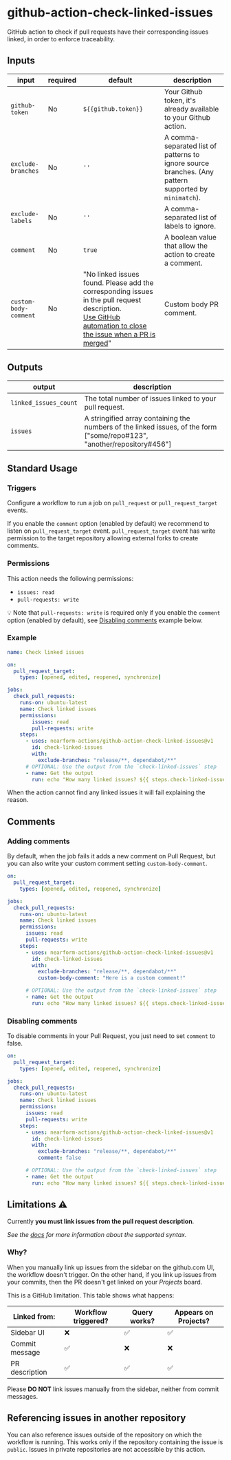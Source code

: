 # github-action-check-linked-issues

GitHub action to check if pull requests have their corresponding issues linked, in order to enforce traceability.

## Inputs

| input                      | required | default | description |
|----------------------------|----|---------------------|------------------------------------------------------------------|
| `github-token`             | No | `${{github.token}}` | Your Github token, it's already available to your Github action. |
| `exclude-branches`         | No | `''`                | A comma-separated list of patterns to ignore source branches. (Any pattern supported by `minimatch`). |
| `exclude-labels`           | No | `''`                | A comma-separated list of labels to ignore. |
| `comment`                  | No | `true`              | A boolean value that allow the action to create a comment. |
| `custom-body-comment`      | No | "No linked issues found. Please add the corresponding issues in the pull request description. <br/> [Use GitHub automation to close the issue when a PR is merged](https://docs.github.com/en/issues/tracking-your-work-with-issues/linking-a-pull-request-to-an-issue#linking-a-pull-request-to-an-issue-using-a-keyword)" | Custom body PR comment. |

## Outputs

| output                | description                                                      |
|-----------------------|------------------------------------------------------------------|
| `linked_issues_count` | The total number of issues linked to your pull request.          |
| `issues`              | A stringified array containing the numbers of the linked issues, of the form ["some/repo#123", "another/repository#456"] |


## Standard Usage

### Triggers

Configure a workflow to run a job on `pull_request` or  `pull_request_target` events.

If you enable the `comment` option (enabled by default) we recommend to listen on `pull_request_target` event.
`pull_request_target` event has write permission to the target repository allowing external forks to create comments.

### Permissions

This action needs the following permissions:
- `issues: read`
- `pull-requests: write`

💡 Note that `pull-requests: write` is required only if you enable the `comment` option (enabled by default), see [Disabling comments](#disabling-comments) example below.

### Example

```yaml
name: Check linked issues

on:
  pull_request_target:
    types: [opened, edited, reopened, synchronize]

jobs:
  check_pull_requests:
    runs-on: ubuntu-latest
    name: Check linked issues
    permissions:
        issues: read
        pull-requests: write
    steps:
      - uses: nearform-actions/github-action-check-linked-issues@v1
        id: check-linked-issues
        with:
          exclude-branches: "release/**, dependabot/**"
      # OPTIONAL: Use the output from the `check-linked-issues` step
      - name: Get the output
        run: echo "How many linked issues? ${{ steps.check-linked-issues.outputs.linked_issues_count }}"
```
When the action cannot find any linked issues it will fail explaining the reason.

## Comments

### Adding comments
By default, when the job fails it adds a new comment on Pull Request, but you can also write your custom comment setting 
`custom-body-comment`.

```yaml
on:
  pull_request_target:
    types: [opened, edited, reopened, synchronize]

jobs:
  check_pull_requests:
    runs-on: ubuntu-latest
    name: Check linked issues
    permissions:
      issues: read
      pull-requests: write
    steps:
      - uses: nearform-actions/github-action-check-linked-issues@v1
        id: check-linked-issues
        with:
          exclude-branches: "release/**, dependabot/**"
          custom-body-comment: "Here is a custom comment!"

      # OPTIONAL: Use the output from the `check-linked-issues` step
      - name: Get the output
        run: echo "How many linked issues? ${{ steps.check-linked-issues.outputs.linked_issues_count }}"
```

### Disabling comments
To disable comments in your Pull Request, you just need to set `comment` to false.

```yaml
on:
  pull_request_target:
    types: [opened, edited, reopened, synchronize]

jobs:
  check_pull_requests:
    runs-on: ubuntu-latest
    name: Check linked issues
    permissions:
      issues: read
      pull-requests: write
    steps:
      - uses: nearform-actions/github-action-check-linked-issues@v1
        id: check-linked-issues
        with:
          exclude-branches: "release/**, dependabot/**"
          comment: false

      # OPTIONAL: Use the output from the `check-linked-issues` step
      - name: Get the output
        run: echo "How many linked issues? ${{ steps.check-linked-issues.outputs.linked_issues_count }}"
```

## Limitations ⚠️

Currently **you must link issues from the pull request description**.

_See the [docs](https://docs.github.com/en/issues/tracking-your-work-with-issues/linking-a-pull-request-to-an-issue#linking-a-pull-request-to-an-issue-using-a-keyword) for more information about the supported syntax._

### Why?

When you manually link up issues from the sidebar on the github.com UI, the workflow doesn't trigger. On the other hand, if you link up issues from your commits, then the PR doesn't get linked on your _Projects_ board.

This is a GitHub limitation. This table shows what happens:

| Linked from:    | Workflow triggered? | Query works? | Appears on Projects? |
| --------------- | ------------------- | ------------ | -------------------- |
| Sidebar UI      | ❌ | ✅ | ✅ |
| Commit message  | ✅ | ❌ | ❌ |
| PR description  | ✅ | ✅ | ✅ |


Please **DO NOT** link issues manually from the sidebar, neither from commit messages.

## Referencing issues in another repository

You can also reference issues outside of the repository on which the workflow is running. This works only if the repository containing the issue is `public`. Issues in private repositories are not accessible by this action.
